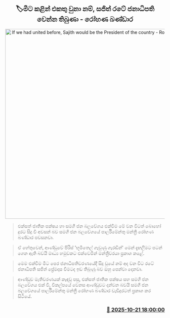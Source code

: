 <p align='center'><b><h2 align='center' title='If we had united before, Sajith would be the President of the country - Rohana Bandara'>🏷මීට කළින් එකතු වුනා නම්, සජිත් රටේ ජනාධිපති වෙන්න තිබුණා - රෝහණ බණ්ඩාර</h2></b></p>
<p align='center'><img src='https://helakuru.sgp1.cdn.digitaloceanspaces.com/esana/images/lib/esena%20covers_rohana_bandara.jpg' width='600' alt='If we had united before, Sajith would be the President of the country - Rohana Bandara'></p>

> එක්සත් ජාතික පක්ෂය හා සමගි ජන බලවේගය එක්වීම මේ වන විටත් බොහෝ දුරට සිදු වී අවසන් බව සමගි ජන බලවේගයේ පාර්ලිමේන්තු මන්ත්‍රී රෝහණ බණ්ඩාර පවසනවා.

> ඒ හේතුවෙන්, ආණ්ඩුවේ පිරිස් 'භූමිතෙල් ගෑවුණු ගැරඬින්' මෙන් දැඟලීමට පටන් ගෙන ඇති බවයි මාධ්‍ය හමුවකට එක්වෙමින් මන්ත්‍රීවරයා ප්‍රකාශ කළේ.

> මෙම එක්වීම මීට පෙර ජනාධිපතිවරණයේදී සිදු වූයේ නම් අද වන විට රටේ ජනාධිපති සජිත් ප්‍රේමදාස වීමටද ඉඩ තිබුණු බව ඔහු පෙන්වා දෙනවා.

> ආණ්ඩුව මැතිවරණයක් කැඳවූ පසු, එක්සත් ජාතික පක්ෂය සහ සමගි ජන බලවේගය එක් වී, විකල්පයේ වෙනස ආණ්ඩුවට දන්වන බවයි සමගි ජන බලවේගයේ පාර්ලිමේන්තු මන්ත්‍රී රෝහණ බණ්ඩාර වැඩිදුරටත් ප්‍රකාශ කර සිටියේ.



<h3 align='right'><a href='https://www.helakuru.lk/esana/p/114654/'>📅 2025-10-21 18:00:00</a></h3>

